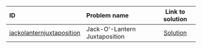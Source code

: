 | ID | Problem name | Link to solution |
|:---|:---|:---:|
| [jackolanternjuxtaposition](https://open.kattis.com/problems/jackolanternjuxtaposition) | Jack-O'-Lantern Juxtaposition | [Solution](https://github.com/versenyi98/kattis-solutions/tree/main/solutions/Jack-O%27-Lantern%20Juxtaposition)|
